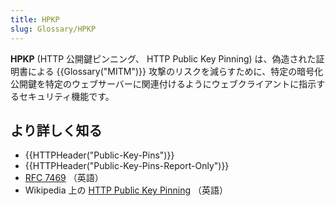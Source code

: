 ```yaml
---
title: HPKP
slug: Glossary/HPKP
---
```

**HPKP** (HTTP 公開鍵ピンニング、 HTTP Public Key Pinning) は、偽造された証明書による {{Glossary("MITM")}} 攻撃のリスクを減らすために、特定の暗号化公開鍵を特定のウェブサーバーに関連付けるようにウェブクライアントに指示するセキュリティ機能です。

## より詳しく知る

- {{HTTPHeader("Public-Key-Pins")}}
- {{HTTPHeader("Public-Key-Pins-Report-Only")}}
- [RFC 7469](https://tools.ietf.org/html/rfc7469) （英語）
- Wikipedia 上の [HTTP Public Key Pinning](https://en.wikipedia.org/wiki/HTTP_Public_Key_Pinning) （英語）

